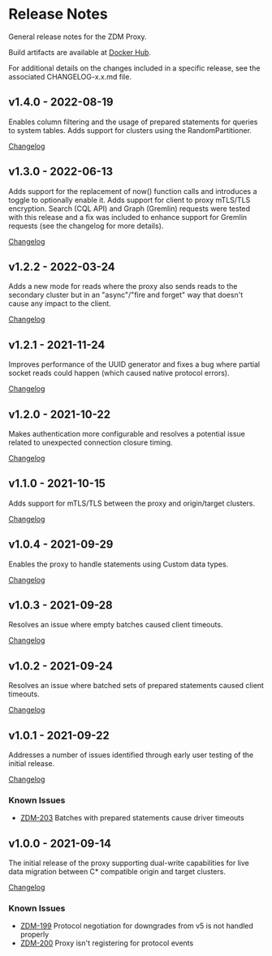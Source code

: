 # Release Notes

General release notes for the ZDM Proxy.

Build artifacts are available at [Docker Hub](https://hub.docker.com/repository/docker/datastax/cloud-gate).

For additional details on the changes included in a specific release, see the associated CHANGELOG-x.x.md file.

## v1.4.0 - 2022-08-19

Enables column filtering and the usage of prepared statements for queries to system tables. Adds support for clusters using the RandomPartitioner.

[Changelog](CHANGELOG-1.4.md#v140---2022-08-19)

## v1.3.0 - 2022-06-13

Adds support for the replacement of now() function calls and introduces a toggle to optionally enable it. Adds support for client to proxy mTLS/TLS encryption. 
Search (CQL API) and Graph (Gremlin) requests were tested with this release and a fix was included to enhance support for Gremlin requests (see the changelog for more details).

[Changelog](CHANGELOG-1.3.md#v130---2022-06-13)

## v1.2.2 - 2022-03-24

Adds a new mode for reads where the proxy also sends reads to the secondary cluster but in an "async"/"fire and forget" way that doesn't cause any impact to the client.

[Changelog](CHANGELOG-1.2.md#v122---2022-03-24)

## v1.2.1 - 2021-11-24

Improves performance of the UUID generator and fixes a bug where partial socket reads could happen (which caused native protocol errors).

[Changelog](CHANGELOG-1.2.md#v121---2021-11-24)

## v1.2.0 - 2021-10-22

Makes authentication more configurable and resolves a potential issue related to unexpected connection closure timing.

[Changelog](CHANGELOG-1.2.md#v120---2021-10-22)

## v1.1.0 - 2021-10-15

Adds support for mTLS/TLS between the proxy and origin/target clusters.

[Changelog](CHANGELOG-1.1.md#v110---2021-10-15)

## v1.0.4 - 2021-09-29

Enables the proxy to handle statements using Custom data types.

[Changelog](CHANGELOG-1.0.md#v104---2021-09-29)

## v1.0.3 - 2021-09-28

Resolves an issue where empty batches caused client timeouts.

[Changelog](CHANGELOG-1.0.md#v103---2021-09-28)

## v1.0.2 - 2021-09-24

Resolves an issue where batched sets of prepared statements caused client timeouts.

[Changelog](CHANGELOG-1.0.md#v102---2021-09-24)

## v1.0.1 - 2021-09-22

Addresses a number of issues identified through early user testing of the initial release.

[Changelog](CHANGELOG-1.0.md#v101---2021-09-22)

### Known Issues

* [ZDM-203](https://datastax.jira.com/browse/ZDM-203) Batches with prepared statements cause driver timeouts

## v1.0.0 - 2021-09-14

The initial release of the proxy supporting dual-write capabilities for live data migration between C* compatible origin and target clusters.

[Changelog](CHANGELOG-1.0.md#v100---2021-09-14)

### Known Issues

* [ZDM-199](https://datastax.jira.com/browse/ZDM-199) Protocol negotiation for downgrades from v5 is not handled properly
* [ZDM-200](https://datastax.jira.com/browse/ZDM-200) Proxy isn't registering for protocol events

